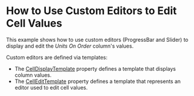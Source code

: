 # How to Use Custom Editors to Edit Cell Values

This example shows how to use custom editors (ProgressBar and Slider) to display and edit the *Units On Order* column's values. 

Custom editors are defined via templates:

* The [CellDisplayTemplate](https://documentation.devexpress.com/WPF/DevExpress.Xpf.Grid.ColumnBase.CellDisplayTemplate.property) property defines a template that displays column values. 
* The [CellEditTemplate](https://documentation.devexpress.com/WPF/DevExpress.Xpf.Grid.ColumnBase.CellEditTemplate.property) property defines a template that represents an editor used to edit cell values.
